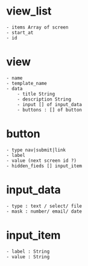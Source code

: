 # view_list
	- items Array of screen
	- start_at
	- id

# view
	- name
	- template_name
	- data
		- title String
		- description String
		- input [] of input_data
		- buttons : [] of button

# button
	- type nav|submit|link
	- label
	- value (next screen id ?)
	- hidden_fieds [] input_item

# input_data
	- type : text / select/ file
	- mask : number/ email/ date

# input_item
	- label : String
	- value : String